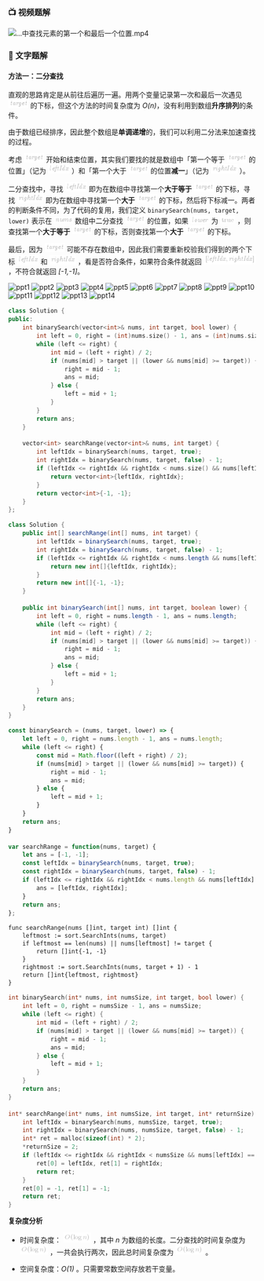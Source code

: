 ### 📺 视频题解  
![...中查找元素的第一个和最后一个位置.mp4](213522fb-128b-4c73-bb88-efd20280c04d)

### 📖 文字题解
#### 方法一：二分查找

直观的思路肯定是从前往后遍历一遍。用两个变量记录第一次和最后一次遇见 ![\textit{target} ](./p__textit{target}_.png)  的下标，但这个方法的时间复杂度为 *O(n)*，没有利用到数组**升序排列**的条件。

由于数组已经排序，因此整个数组是**单调递增**的，我们可以利用二分法来加速查找的过程。

考虑 ![\textit{target} ](./p__textit{target}_.png)  开始和结束位置，其实我们要找的就是数组中「第一个等于 ![\textit{target} ](./p__textit{target}_.png)  的位置」（记为 ![\textit{leftIdx} ](./p__textit{leftIdx}_.png) ）和「第一个大于 ![\textit{target} ](./p__textit{target}_.png)  的位置**减一**」（记为 ![\textit{rightIdx} ](./p__textit{rightIdx}_.png) ）。

二分查找中，寻找 ![\textit{leftIdx} ](./p__textit{leftIdx}_.png)  即为在数组中寻找第一个**大于等于** ![\textit{target} ](./p__textit{target}_.png)  的下标，寻找 ![\textit{rightIdx} ](./p__textit{rightIdx}_.png)  即为在数组中寻找第一个**大于** ![\textit{target} ](./p__textit{target}_.png)  的下标，然后将下标减一。两者的判断条件不同，为了代码的复用，我们定义 `binarySearch(nums, target, lower)` 表示在 ![\textit{nums} ](./p__textit{nums}_.png)  数组中二分查找 ![\textit{target} ](./p__textit{target}_.png)  的位置，如果 ![\textit{lower} ](./p__textit{lower}_.png)  为 ![\rmtrue ](./p__rm_true_.png) ，则查找第一个**大于等于** ![\textit{target} ](./p__textit{target}_.png)  的下标，否则查找第一个**大于** ![\textit{target} ](./p__textit{target}_.png)  的下标。

最后，因为 ![\textit{target} ](./p__textit{target}_.png)  可能不存在数组中，因此我们需要重新校验我们得到的两个下标 ![\textit{leftIdx} ](./p__textit{leftIdx}_.png)  和 ![\textit{rightIdx} ](./p__textit{rightIdx}_.png) ，看是否符合条件，如果符合条件就返回 ![\[\textit{leftIdx},\textit{rightIdx}\] ](./p___textit{leftIdx},textit{rightIdx}__.png) ，不符合就返回 *[-1,-1]*。

 ![ppt1](https://assets.leetcode-cn.com/solution-static/34/1.png) ![ppt2](https://assets.leetcode-cn.com/solution-static/34/2.png) ![ppt3](https://assets.leetcode-cn.com/solution-static/34/3.png) ![ppt4](https://assets.leetcode-cn.com/solution-static/34/4.png) ![ppt5](https://assets.leetcode-cn.com/solution-static/34/5.png) ![ppt6](https://assets.leetcode-cn.com/solution-static/34/6.png) ![ppt7](https://assets.leetcode-cn.com/solution-static/34/7.png) ![ppt8](https://assets.leetcode-cn.com/solution-static/34/8.png) ![ppt9](https://assets.leetcode-cn.com/solution-static/34/9.png) ![ppt10](https://assets.leetcode-cn.com/solution-static/34/10.png) ![ppt11](https://assets.leetcode-cn.com/solution-static/34/11.png) ![ppt12](https://assets.leetcode-cn.com/solution-static/34/12.png) ![ppt13](https://assets.leetcode-cn.com/solution-static/34/13.png) ![ppt14](https://assets.leetcode-cn.com/solution-static/34/14.png) 

```C++ [sol1-C++]
class Solution { 
public:
    int binarySearch(vector<int>& nums, int target, bool lower) {
        int left = 0, right = (int)nums.size() - 1, ans = (int)nums.size();
        while (left <= right) {
            int mid = (left + right) / 2;
            if (nums[mid] > target || (lower && nums[mid] >= target)) {
                right = mid - 1;
                ans = mid;
            } else {
                left = mid + 1;
            }
        }
        return ans;
    }

    vector<int> searchRange(vector<int>& nums, int target) {
        int leftIdx = binarySearch(nums, target, true);
        int rightIdx = binarySearch(nums, target, false) - 1;
        if (leftIdx <= rightIdx && rightIdx < nums.size() && nums[leftIdx] == target && nums[rightIdx] == target) {
            return vector<int>{leftIdx, rightIdx};
        } 
        return vector<int>{-1, -1};
    }
};
```

```Java [sol1-Java]
class Solution {
    public int[] searchRange(int[] nums, int target) {
        int leftIdx = binarySearch(nums, target, true);
        int rightIdx = binarySearch(nums, target, false) - 1;
        if (leftIdx <= rightIdx && rightIdx < nums.length && nums[leftIdx] == target && nums[rightIdx] == target) {
            return new int[]{leftIdx, rightIdx};
        } 
        return new int[]{-1, -1};
    }

    public int binarySearch(int[] nums, int target, boolean lower) {
        int left = 0, right = nums.length - 1, ans = nums.length;
        while (left <= right) {
            int mid = (left + right) / 2;
            if (nums[mid] > target || (lower && nums[mid] >= target)) {
                right = mid - 1;
                ans = mid;
            } else {
                left = mid + 1;
            }
        }
        return ans;
    }
}
```

```JavaScript [sol1-JavaScript]
const binarySearch = (nums, target, lower) => {
    let left = 0, right = nums.length - 1, ans = nums.length;
    while (left <= right) {
        const mid = Math.floor((left + right) / 2);
        if (nums[mid] > target || (lower && nums[mid] >= target)) {
            right = mid - 1;
            ans = mid;
        } else {
            left = mid + 1;
        }
    }
    return ans;
}

var searchRange = function(nums, target) {
    let ans = [-1, -1];
    const leftIdx = binarySearch(nums, target, true);
    const rightIdx = binarySearch(nums, target, false) - 1;
    if (leftIdx <= rightIdx && rightIdx < nums.length && nums[leftIdx] === target && nums[rightIdx] === target) {
        ans = [leftIdx, rightIdx];
    } 
    return ans;
};
```

```Golang [sol1-Golang]
func searchRange(nums []int, target int) []int {
    leftmost := sort.SearchInts(nums, target)
    if leftmost == len(nums) || nums[leftmost] != target {
        return []int{-1, -1}
    }
    rightmost := sort.SearchInts(nums, target + 1) - 1
    return []int{leftmost, rightmost}
}
```

```C [sol1-C]
int binarySearch(int* nums, int numsSize, int target, bool lower) {
    int left = 0, right = numsSize - 1, ans = numsSize;
    while (left <= right) {
        int mid = (left + right) / 2;
        if (nums[mid] > target || (lower && nums[mid] >= target)) {
            right = mid - 1;
            ans = mid;
        } else {
            left = mid + 1;
        }
    }
    return ans;
}

int* searchRange(int* nums, int numsSize, int target, int* returnSize) {
    int leftIdx = binarySearch(nums, numsSize, target, true);
    int rightIdx = binarySearch(nums, numsSize, target, false) - 1;
    int* ret = malloc(sizeof(int) * 2);
    *returnSize = 2;
    if (leftIdx <= rightIdx && rightIdx < numsSize && nums[leftIdx] == target && nums[rightIdx] == target) {
        ret[0] = leftIdx, ret[1] = rightIdx;
        return ret;
    }
    ret[0] = -1, ret[1] = -1;
    return ret;
}
```


**复杂度分析**

* 时间复杂度： ![O(\logn) ](./p__O_log_n__.png)  ，其中 *n* 为数组的长度。二分查找的时间复杂度为 ![O(\logn) ](./p__O_log_n__.png) ，一共会执行两次，因此总时间复杂度为 ![O(\logn) ](./p__O_log_n__.png) 。

* 空间复杂度：*O(1)* 。只需要常数空间存放若干变量。